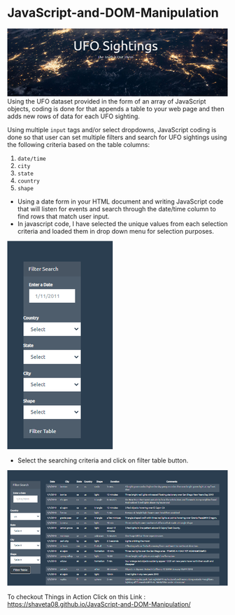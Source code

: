 # JavaScript-and-DOM-Manipulation

![alt text](https://github.com/shaveta08/JavaScript-and-DOM-Manipulation/blob/master/images/Capture1.PNG)
Using the UFO dataset provided in the form of an array of JavaScript objects, 
coding is done for  that appends a table to your web page and then adds new rows of data for each UFO sighting.

 Using multiple `input` tags and/or select dropdowns, JavaScript coding is done so that user can set multiple filters 
 and search for UFO sightings using the following criteria based on the table columns:

  1. `date/time`
  2. `city`
  3. `state`
  4. `country`
  5. `shape`
  
 * Using a date form in your HTML document and writing JavaScript code that will listen for events and search through the date/time column to find rows that match user input.
 * In javascript code, I have selected the unique values from each selection criteria and loaded them in drop down menu for selection purposes.
  
 ![alt text](https://github.com/shaveta08/JavaScript-and-DOM-Manipulation/blob/master/images/Capture.PNG)
 
 * Select the searching criteria and click on filter table button.
 
 ![alt text](https://github.com/shaveta08/JavaScript-and-DOM-Manipulation/blob/master/images/Capture3.PNG)

 To checkout Things in Action Click on this Link : https://shaveta08.github.io/JavaScript-and-DOM-Manipulation/
